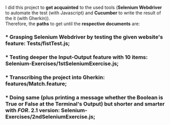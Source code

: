 I did this project to **get acquainted** to the used tools (**Selenium Webdriver** to automate the test (with Javascript) and **Cucumber** to write the result of the it (with Gherkin)). <br>Therefore, the **paths** to get until the **respective documents** are:
### * Grasping Selenium Webdriver by testing the given website's feature: Tests/fistTest.js;
### * Testing deeper the Input-Output feature with 10 items: Selenium-Exercises/1stSeleniumExercise.js;
### * Transcribing the project into Gherkin: features/Match.feature;
### * Doing same (plus printing a message whether the Boolean is True or False at the Terminal's Output) but shorter and smarter with _FOR_. 2.1 version: Selenium-Exercises/2ndSeleniumExercise.js;
